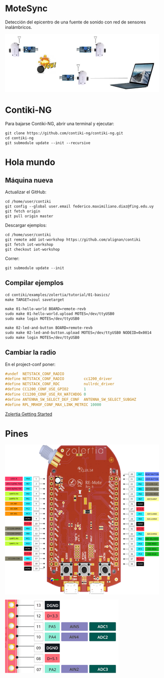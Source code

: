 # MoteSync
Detección del epicentro de una fuente de sonido con red de sensores inalámbricos.

![esquema](esquema.jpg)

# Contiki-NG

Para bajarse Contiki-NG, abrir una terminal y ejecutar:
```
git clone https://github.com/contiki-ng/contiki-ng.git
cd contiki-ng
git submodule update --init --recursive
```

# Hola mundo

## Máquina nueva

Actualizar el GitHub:

```
cd /home/user/contiki
git config --global user.email federico.maximiliano.diaz@fing.edu.uy
git fetch origin
git pull origin master
```

Descargar ejemplos:

```
cd /home/user/contiki
git remote add iot-workshop https://github.com/alignan/contiki
git fetch iot-workshop
git checkout iot-workshop
```

Correr:

```
git submodule update --init
```

## Compilar ejemplos

```
cd contiki/examples/zolertia/tutorial/01-basics/
make TARGET=zoul savetarget
```

```
make 01-hello-world BOARD=remote-revb
sudo make 01-hello-world.upload MOTES=/dev/ttyUSB0
sudo make login MOTES=/dev/ttyUSB0
```

```
make 02-led-and-button BOARD=remote-revb 
sudo make 02-led-and-button.upload MOTES=/dev/ttyUSB0 NODEID=0x0014
sudo make login MOTES=/dev/ttyUSB0
```

## Cambiar la radio
En el project-conf poner:

```c
#undef  NETSTACK_CONF_RADIO
#define NETSTACK_CONF_RADIO         cc1200_driver
#define NETSTACK_CONF_RDC           nullrdc_driver
#define CC1200_CONF_USE_GPIO2       1
#define CC1200_CONF_USE_RX_WATCHDOG 0
#define ANTENNA_SW_SELECT_DEF_CONF  ANTENNA_SW_SELECT_SUBGHZ
#define RPL_MRHOF_CONF_MAX_LINK_METRIC 10000
```

[Zolertia Getting Started](https://github.com/Zolertia/Resources/wiki/Getting-Started-with-Zolertia-products)

# Pines

![Remote-revB](remote.png)

![Pines ADC](pines.png)
